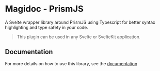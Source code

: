# Magidoc - PrismJS
A Svelte wrapper library around PrismJS using Typescript for better syntax highlighting and type safety in your code.   

> This plugin can be used in any Svelte or SvelteKit application.
## Documentation
For more details on how to use this library, see the [documentation](https://magidoc-org.github.io/magidoc/svelte-plugins/prismjs)